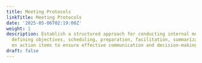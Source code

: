 ```yaml
---
title: Meeting Protocols
linkTitle: Meeting Protocols
date: '2025-05-06T02:19:00Z'
weight: 1
description: Establish a structured approach for conducting internal meetings, including
  defining objectives, scheduling, preparation, facilitation, summarization, and follow-up
  on action items to ensure effective communication and decision-making.
draft: false
---
```



<!-- Unsupported block type: table_of_contents -->

<!-- Unsupported block type: unsupported -->

